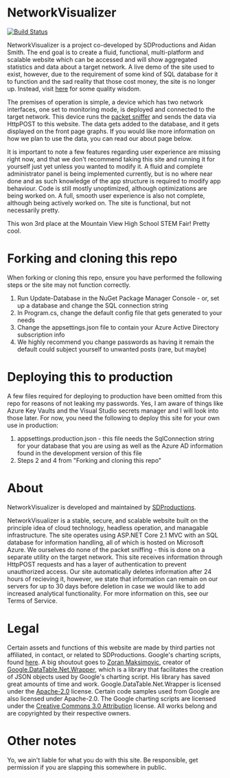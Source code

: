 # NetworkVisualizer
[![Build Status](https://travis-ci.com/SDProductions/NetworkVisualizer.svg?branch=master)](https://travis-ci.com/SDProductions/NetworkVisualizer)

NetworkVisualizer is a project co-developed by SDProductions and Aidan Smith. The end goal is to create a fluid, functional, multi-platform and scalable website which can be accessed and will show aggregated statistics and data about a target network. A live demo of the site used to exist, however, due to the requirement of some kind of SQL database for it to function and the sad reality that those cost money, the site is no longer up. Instead, visit [here](http://wisdomduck.azurewebsites.net) for some quality wisdom.

The premises of operation is simple, a device which has two network interfaces, one set to monitoring mode, is deployed and connected to the target network. This device runs the [packet sniffer](https://github.com/AllDoge/Network-Analyzer-Backend) and sends the data via HttpPOST to this website. The data gets added to the database, and it gets displayed on the front page graphs. If you would like more information on how we plan to use the data, you can read our about page below.

It is important to note a few features regarding user experience are missing right now, and that we don't recommend taking this site and running it for yourself just yet unless you wanted to modify it. A fluid and complete administrator panel is being implemented currently, but is no where near done and as such knowledge of the app structure is required to modify app behaviour. Code is still mostly unoptimized, although optimizations are being worked on. A full, smooth user experience is also not complete, although being actively worked on. The site is functional, but not necessarily pretty.

This won 3rd place at the Mountain View High School STEM Fair! Pretty cool.

# Forking and cloning this repo

When forking or cloning this repo, ensure you have performed the following steps or the site may not function correctly.
1) Run Update-Database in the NuGet Package Manager Console - or, set up a database and change the SQL connection string
2) In Program.cs, change the default config file that gets generated to your needs
3) Change the appsettings.json file to contain your Azure Active Directory subscription info
4) We highly recommend you change passwords as having it remain the default could subject yourself to unwanted posts (rare, but maybe)

# Deploying this to production

A few files required for deploying to production have been omitted from this repo for reasons of not leaking my passwords. Yes, I am aware of things like Azure Key Vaults and the Visual Studio secrets manager and I will look into those later. For now, you need the following to deploy this site for your own use in production:
1) appsettings.production.json - this file needs the SqlConnection string for your database that you are using as well as the Azure AD information found in the development version of this file
2) Steps 2 and 4 from "Forking and cloning this repo"

# About

NetworkVisualizer is developed and maintained by [SDProductions](https://sdproductions.github.io).

NetworkVisualizer is a stable, secure, and scalable website built on the principle idea of cloud technology, headless operation, and managable infrastructure. The site operates using ASP.NET Core 2.1 MVC with an SQL database for information handling, all of which is hosted on Microsoft Azure. We ourselves do none of the packet sniffing - this is done on a separate utility on the target network. This site receives information through HttpPOST requests and has a layer of authentication to prevent unauthorized access. Our site automatically deletes information after 24 hours of recieving it, however, we state that information can remain on our servers for up to 30 days before deletion in case we would like to add increased analytical functionality. For more information on this, see our Terms of Service.

# Legal
Certain assets and functions of this website are made by third parties not affiliated, in contact, or related to SDProductions. Google's charting scripts, found [here](https://developers.google.com/chart/interactive/docs/). A big shoutout goes to [Zoran Maksimovic](https://github.com/zoranmax), creator of [Google.DataTable.Net.Wrapper](https://github.com/zoranmax/GoogleDataTableLib), which is a library that facilitates the creation of JSON objects used by Google's charting script. His library has saved great amounts of time and work. Google.DataTable.Net.Wrapper is licensed under the [Apache-2.0](https://www.apache.org/licenses/LICENSE-2.0.html) license. Certain code samples used from Google are also licensed under Apache-2.0. The Google charting scripts are licensed under the [Creative Commons 3.0 Attribution](https://creativecommons.org/licenses/by/3.0/) license. All works belong and are copyrighted by their respective owners.

# Other notes

Yo, we ain't liable for what you do with this site. Be responsible, get permission if you are slapping this somewhere in public.
